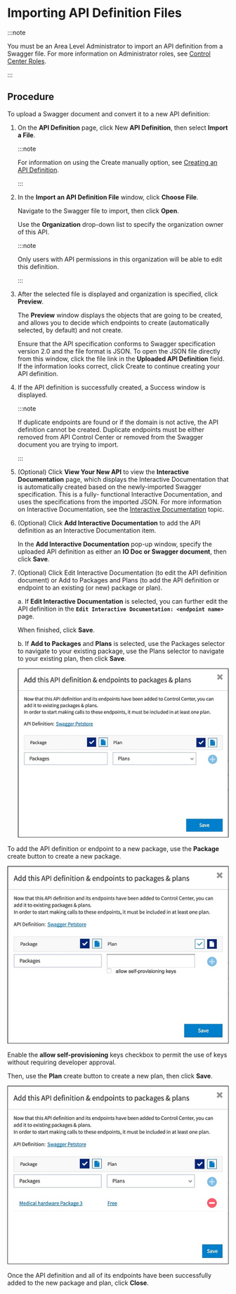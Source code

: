 ﻿---
sidebar_position: 3
---

# Importing API Definition Files

<head>
  <meta name="guidename" content="API Management"/>
  <meta name="context" content="GUID-db37b6d6-b7e8-4268-b2d1-12a717bf9ef3"/>
</head>

:::note

You must be an Area Level Administrator to import an API definition from a Swagger file. For more information on Administrator roles, see [Control Center Roles](../../ManageControls/Users/AddingandRemovingRolesviaAccessSettings/Control_center_roles.md). 

:::

## Procedure

To upload a Swagger document and convert it to a new API definition: 

1. On the **API Definition** page, click New **API Definition**, then select **Import a File**. 

   :::note
   
   For information on using the Create manually option, see [Creating an API Definition](Creating_api_definitions.md). 

   :::

2. In the **Import an API Definition File** window, click **Choose File**. 

   Navigate to the Swagger file to import, then click **Open**. 

   Use the **Organization** drop-down list to specify the organization owner of this API. 

   :::note
   
   Only users with API permissions in this organization will be able to edit this definition. 

   :::

3. After the selected file is displayed and organization is specified, click **Preview**. 

   The **Preview** window displays the objects that are going to be created, and allows you to decide which endpoints to create (automatically selected, by default) and not create. 

   Ensure that the API specification conforms to Swagger specification version 2.0 and the file format is JSON. To open the JSON file directly from this window, click the file link in the **Uploaded API Definition** field. If the information looks correct, click Create to continue creating your API definition. 

4. If the API definition is successfully created, a Success window is displayed. 

   :::note
   
   If duplicate endpoints are found or if the domain is not active, the API definition cannot be created. Duplicate endpoints must be either removed from API Control Center or removed from the Swagger document you are trying to import. 

   :::

5. (Optional) Click **View Your New API** to view the **Interactive Documentation** page, which displays the Interactive Documentation that is automatically created based on the newly-imported Swagger specification. This is a fully- functional Interactive Documentation, and uses the specifications from the imported JSON. For more information on Interactive Documentation, see the [Interactive Documentation](../Interactivedocumentation/Interactive_documentation.md) topic. 

6. (Optional) Click **Add Interactive Documentation** to add the API definition as an Interactive Documentation item.

   In the **Add Interactive Documentation** pop-up window, specify the uploaded API definition as either an **IO Doc or Swagger document**, then click **Save**.

7. (Optional) Click Edit Interactive Documentation (to edit the API definition document) or Add to Packages and Plans (to add the API definition or endpoint to an existing (or new) package or plan).

   a. If **Edit Interactive Documentation** is selected, you can further edit the API definition in the **`Edit Interactive Documentation: <endpoint name>`** page. 

      When finished, click **Save**. 

   b. If **Add to Packages** and **Plans** is selected, use the Packages selector to navigate to your existing package, use the Plans selector to navigate to your existing plan, then click **Save**.

      ![](../../Images/add_api_defend_pts_to_existing_pkgs_plans.jpg)

To add the API definition or endpoint to a new package, use the **Package** create button to create a new package. 

![](../../Images/add_api_defend_pts_to_new_pkg.jpg)

Enable the **allow self-provisioning** keys checkbox to permit the use of keys without requiring developer approval. 

Then, use the **Plan** create button to create a new plan, then click **Save**. 

![](../../Images/add_api_defend_pts_to_new_plan.jpg)

Once the API definition and all of its endpoints have been successfully added to the new package and plan, click **Close**. 



